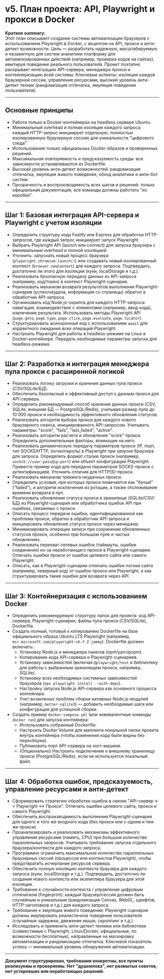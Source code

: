 # v5. План проекта: API, Playwright и прокси в Docker

**Краткое summary:**  
Этот план описывает создание системы автоматизации браузеров с использованием Playwright в Docker, с акцентом на API, прокси и анти-детект возможности. Цель — разработать надежную, масштабируемую и незаметную для систем аналитики платформу для автоматизированных действий (например, проверка кодов на сайтах), имитируя поведение реального пользователя. Проект поэтапно раскрывает интеграцию API-сервера, менеджера прокси и контейнеризацию всей системы. Ключевые аспекты: изоляция каждой браузерной сессии, управление ресурсами, высокий уровень анти-детект техник (рандомизация отпечатка, эмуляция поведения пользователя).

---

## Основные принципы

- Работа только в Docker-контейнерах на headless сервере Ubuntu.
- Минимальный overhead и полная изоляция каждого запроса: каждый HTTP-запрос инициирует отдельную, полностью изолированную браузерную сессию для уникальности "цифрового следа".
- Использование только официальных Docker-образов и проверенных решений.
- Максимальная повторяемость и предсказуемость среды: все зависимости устанавливаются из Dockerfile.
- Высокий уровень анти-детект возможностей: рандомизация отпечатка, эмуляция живого поведения, обход аналитики и анти-бот систем.
- Прозрачность и воспроизводимость всех шагов и решений: только официальная документация, все команды должны работать "из коробки".

---

## Шаг 1: Базовая интеграция API-сервера и Playwright с учетом изоляции

- Определить структуру кода Fastify или Express для обработки HTTP-запросов, где каждый запрос инициирует запуск Playwright.
- Выбрать Playwright API (launch или connect) для запуска браузера с минимальным overhead и полной изоляцией.
- Уточнить: запускать новый процесс браузера (`playwright.chromium.launch()`) или создавать новый изолированный контекст (`browser.newContext`) для каждого запроса. Подтвердить, достаточно ли этого для изоляции (куки, localStorage и т.д.).
- Реализовать безопасную передачу данных из API-запроса (например, код/токен) в контекст Playwright-сценария.
- Реализовать механизм возврата результатов выполнения Playwright-сценария (успех/неудача, информация со страницы) обратно в обработчик API-запроса.
- Организовать код Node.js-скрипта для каждого HTTP-запроса: навигация, взаимодействие с элементами (например, ввод кода), извлечение результата. Использовать методы Playwright API (`page.goto`, `page.type`, `page.click`, `page.evaluate`, `page.locator`).
- Структурировать асинхронный код с использованием `await` для корректного ожидания всех операций Playwright.
- Настроить Playwright для работы в headless-режиме на Linux в Docker-контейнере. Передать необходимые параметры запуска для headless-режима.

---

## Шаг 2: Разработка и интеграция менеджера пула прокси с расширенной логикой

- Реализовать логику загрузки и хранения данных пула прокси (CSV/SQLite/БД).
- Обеспечить безопасный и эффективный доступ к данным прокси для API-сервера.
- Определить рекомендуемый способ хранения данных прокси (CSV, SQLite, внешняя БД — PostgreSQL/Redis), учитывая размер пула до 10 000 прокси и необходимость эффективного обновления статусов.
- Реализовать алгоритм выбора прокси для каждого нового браузерного сеанса, инициированного API-запросом. Учитывать параметры: "score", "fails", "last_failed", "active".
- Реализовать алгоритм расчета и обновления "score" прокси. Определить дополнительные факторы, влияющие на него.
- Реализовать динамическую передачу параметров прокси (IP, порт, тип SOCKS/HTTP, логин/пароль) в Playwright при запуске браузера для запроса. Определить формат строки прокси (например, `socks5://user:pass@ip:port`) или объект конфигурации Playwright. Привести пример кода для передачи параметров SOCKS-прокси с аутентификацией. Уточнить отличия для HTTP(S)-прокси.
- Реализовать механизм трекинга неудачных прокси.
- Определить условия, при которых прокси помечается как "битый" ("failed"), и алгоритм исключения из ротации, а также отслеживание времени возврата в пул.
- Реализовать обновление статуса прокси в хранилище (SQLite/CSV/БД) из Playwright-сценария или обработчика ошибок API при ошибках, связанных с прокси.
- Описать процесс передачи ошибки, идентифицированной как проблема прокси, обратно в обработчик API-запроса и инициировать обновление статуса прокси через менеджер.
- Минимизировать операции записи при сохранении обновленных статусов прокси, особенно при большом пуле и частых обновлениях.
- Реализовать перехват сетевых ошибок (таймауты, ошибки соединения) из-за неработающего прокси в Playwright-сценарии. Отличать ошибки прокси от ошибок целевого сайта или самого Playwright.
- Описать, как в Playwright-сценарии отличать ошибки логики сайта (например, неверный код) от ошибок прокси или Playwright, и как структурировать такие ошибки для возврата через API.

---

## Шаг 3: Контейнеризация с использованием Docker

- Определить рекомендуемую структуру папок для проекта: код API-сервера, Playwright-сценарии, файлы пула прокси (CSV/SQLite), Dockerfile.
- Создать полный, готовый к копированию Dockerfile на базе официального образа Ubuntu LTS Playwright (например, `mcr.microsoft.com/playwright:vX.Y.Z-jammy`). Dockerfile должен включать:
  - Установку Node.js и менеджера пакетов (npm/yarn/pnpm).
  - Копирование кода API-сервера и Playwright-сценариев.
  - Установку зависимостей (включая `@playwright/test` и библиотеку для работы с выбранным хранилищем прокси, например, SQLite).
  - Установку всех необходимых системных зависимостей браузеров (`npx playwright install --with-deps`).
  - Настройку запуска Node.js API-сервера как основного процесса контейнера.
  - Учет возможных проблем сборки нативных Node.js-модулей (например, `better-sqlite3`) — добавить необходимые шаги или конфигурации для успешной сборки.
- Создать пример `docker-compose.yml` (или эквивалентные команды `docker run`) для запуска контейнера:
  - Использовать собранный Dockerfile.
  - Настроить Docker Volume для маппинга локальной папки проекта внутрь контейнера (чтобы изменения кода были видны без пересборки).
  - Публиковать порт API-сервера на хост-машине.
  - (Опционально) Настроить подключение к внешнему хранилищу прокси (PostgreSQL/Redis), если не используется локальный файл.

---

## Шаг 4: Обработка ошибок, предсказуемость, управление ресурсами и анти-детект

- Сформировать стратегию обработки ошибок в связке "API-сервер <-> Playwright <-> Прокси". Отличать ошибки целевого сайта, прокси и самого Playwright.
- Обеспечить воспроизводимость выполнения Playwright-сценария для одного и того же входного кода (без прокси или с одним и тем же прокси).
- Проанализировать и реализовать механизмы эффективного управления ресурсами (память, CPU) при большом количестве параллельных запросов. Учитывать требование запуска отдельного браузера/контекста для каждого запроса.
- Программно ограничить максимальное количество параллельных браузерных сессий (процессов или контекстов Playwright), чтобы предотвратить исчерпание ресурсов сервера.
- Обеспечить полную изоляцию контекста браузера для каждого запроса (куки, localStorage и т.д.). Подтвердить, достаточно ли создания нового контекста или экземпляра браузера для этой изоляции.
- Требование к случайности контекста / управление цифровым отпечатком (fingerprint): каждый браузер/сессия должен быть случайным и уникальным (рандомизация Canvas, WebGL, шрифтов, HTTP-заголовков и т.д.) для каждого запроса.
- Требование к эмуляции живого поведения: Playwright-сценарии должны эмулировать реалистичное поведение пользователя (случайные задержки, движение мыши, скроллинг и т.д.).
- Исследовать и применить анти-детект техники или библиотеки (совместимые с Playwright, Linux/Docker, официальные, по возможности бесплатные), направленные на маскировку автоматизации и рандомизацию отпечатка. Ключевой показатель успеха — минимальный уровень обнаружения автоматизации.

---

**Документ структурирован, требования конкретны, все пункты реализуемы и проверяемы. Нет "душнилова", нет размытых советов, нет устаревших или неработающих решений.**
